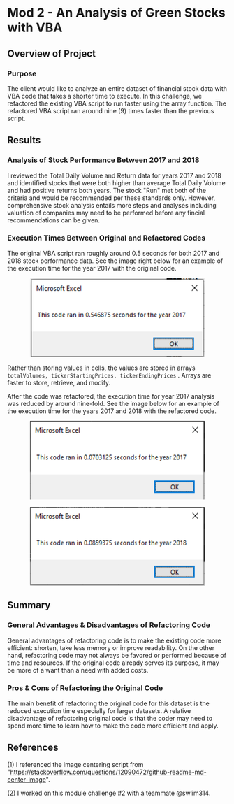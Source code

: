 # Mod 2 - An Analysis of Green Stocks with VBA

## Overview of Project

### Purpose
  
The client would like to analyze an entire dataset of financial stock data with VBA code that takes a shorter time to execute. In this challenge, we refactored the existing VBA script to run faster using the array function. The refactored VBA script ran around nine (9) times faster than the previous script.
  
## Results
  
### Analysis of Stock Performance Between 2017 and 2018
  
I reviewed the Total Daily Volume and Return data for years 2017 and 2018 and identified stocks that were both higher than average Total Daily Volume and had positive returns both years. The stock "Run" met both of the criteria and would be recommended per these standards only. However, comprehensive stock analysis entails more steps and analyses including valuation of companies may need to be performed before any fincial recommendations can be given.
  
### Execution Times Between Original and Refactored Codes
  
The original VBA script ran roughly around 0.5 seconds for both 2017 and 2018 stock performance data. See the image right below for an example of the execution time for the year 2017 with the original code.
  
<p align="center">
  <img width="400" height="180" src="https://github.com/chkCreate/stock-analysis/blob/a2213f63a02074ba7ccba883c664d54df4ad716f/Resources/Original%20_Code_2017.PNG" title "Original Code 2017 Time Execution">
</p>
  
Rather than storing values in cells, the values are stored in arrays `totalVolumes, tickerStartingPrices, tickerEndingPrices` . Arrays are faster to store, retrieve, and modify. 
  
After the code was refactored, the execution time for year 2017 analysis was reduced by around nine-fold. See the image below for an example of the execution time for the years 2017 and 2018 with the refactored code.
  
<p align="center">
  <img width="400" height="180" src="https://github.com/chkCreate/stock-analysis/blob/a2213f63a02074ba7ccba883c664d54df4ad716f/Resources/VBA_Challenge_2017.PNG" title "Refactored Code 2017 Time Execution">
</p>
  
<p align="center">
  <img width="400" height="180" src="https://github.com/chkCreate/stock-analysis/blob/a2213f63a02074ba7ccba883c664d54df4ad716f/Resources/VBA_Challenge_2018.PNG" title "Refactored Code 2018 Time Execution">
</p>
  
## Summary
  
### General Advantages & Disadvantages of Refactoring Code
  
General advantages of refactoring code is to make the existing code more efficient: shorten, take less memory or improve readability. On the other hand, refactoring code may not always be favored or performed because of time and resources. If the original code already serves its purpose, it may be more of a want than a need with added costs.
  
### Pros & Cons of Refactoring the Original Code
  
The main benefit of refactoring the original code for this dataset is the reduced execution time especially for larger datasets. A relative disadvantage of refactoring original code is that the coder may need to spend more time to learn how to make the code more efficient and apply. 
  
## References
  
(1) I referenced the image centering script from "https://stackoverflow.com/questions/12090472/github-readme-md-center-image".
  
(2) I worked on this module challenge #2 with a teammate @swlim314.
  
